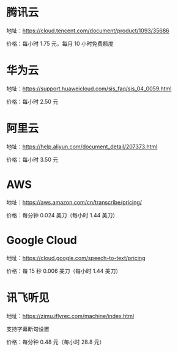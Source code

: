 # 腾讯云

地址：https://cloud.tencent.com/document/product/1093/35686

价格：每小时 1.75 元，每月 10 小时免费额度

# 华为云

地址：https://support.huaweicloud.com/sis_faq/sis_04_0059.html

价格：每小时 2.50 元

# 阿里云

地址：https://help.aliyun.com/document_detail/207373.html

价格：每小时 3.50 元

# AWS

地址：https://aws.amazon.com/cn/transcribe/pricing/

价格：每分钟 0.024 美刀（每小时 1.44 美刀）

# Google Cloud

地址：https://cloud.google.com/speech-to-text/pricing

价格：每 15 秒 0.006 美刀（每小时 1.44 美刀）

# 讯飞听见

地址：https://zimu.iflyrec.com/machine/index.html

支持字幕断句设置

价格：每分钟 0.48 元（每小时 28.8 元）